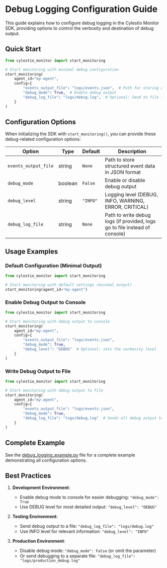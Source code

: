 # Debug Logging Configuration Guide

This guide explains how to configure debug logging in the Cylestio Monitor SDK, providing options to control the verbosity and destination of debug output.

## Quick Start

```python
from cylestio_monitor import start_monitoring

# Start monitoring with minimal debug configuration
start_monitoring(
    agent_id="my-agent",
    config={
        "events_output_file": "logs/events.json",  # Path for storing event data
        "debug_mode": True,  # Enable debug output
        "debug_log_file": "logs/debug.log",  # Optional: Send to file instead of console
    }
)
```

## Configuration Options

When initializing the SDK with `start_monitoring()`, you can provide these debug-related configuration options:

| Option | Type | Default | Description |
|--------|------|---------|-------------|
| `events_output_file` | string | `None` | Path to store structured event data in JSON format |
| `debug_mode` | boolean | `False` | Enable or disable debug output |
| `debug_level` | string | `"INFO"` | Logging level (DEBUG, INFO, WARNING, ERROR, CRITICAL) |
| `debug_log_file` | string | `None` | Path to write debug logs (if provided, logs go to file instead of console) |

## Usage Examples

### Default Configuration (Minimal Output)

```python
from cylestio_monitor import start_monitoring

# Start monitoring with default settings (minimal output)
start_monitoring(agent_id="my-agent")
```

### Enable Debug Output to Console

```python
from cylestio_monitor import start_monitoring

# Start monitoring with debug output to console
start_monitoring(
    agent_id="my-agent",
    config={
        "events_output_file": "logs/events.json",
        "debug_mode": True,
        "debug_level": "DEBUG"  # Optional: sets the verbosity level
    }
)
```

### Write Debug Output to File

```python
from cylestio_monitor import start_monitoring

# Start monitoring with debug output to file
start_monitoring(
    agent_id="my-agent",
    config={
        "events_output_file": "logs/events.json",
        "debug_mode": True,
        "debug_log_file": "logs/debug.log"  # Sends all debug output to this file
    }
)
```

## Complete Example

See the [debug_logging_example.py](./debug_logging_example.py) file for a complete example demonstrating all configuration options.

## Best Practices

1. **Development Environment**:
   - Enable debug mode to console for easier debugging: `"debug_mode": True`
   - Use DEBUG level for most detailed output: `"debug_level": "DEBUG"`

2. **Testing Environment**:
   - Send debug output to a file: `"debug_log_file": "logs/debug.log"`
   - Use INFO level for relevant information: `"debug_level": "INFO"`

3. **Production Environment**:
   - Disable debug mode: `"debug_mode": False` (or omit the parameter)
   - Or send debugging to a separate file: `"debug_log_file": "logs/production_debug.log"`
